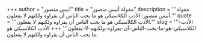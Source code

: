 +++
author = "أنيس منصور"
title = "مقولة أنيس منصور"
description = '''مقولة أنيس منصور: الأدب الكلاسيكي هو ما يحب الناس أن يقراوه ولكنهم لا يفعلون.'''
quote = '''الأدب الكلاسيكي هو ما يحب الناس أن يقراوه ولكنهم لا يفعلون.'''
slug = '''الأدب-الكلاسيكي-هو-ما-يحب-الناس-أن-يقراوه-ولكنهم-لا-يفعلون'''
+++
الأدب الكلاسيكي هو ما يحب الناس أن يقراوه ولكنهم لا يفعلون.
